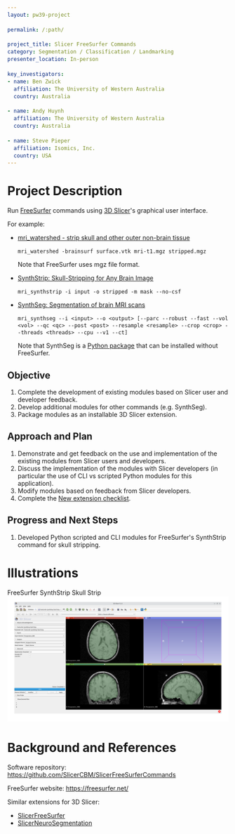 ```yaml
---
layout: pw39-project

permalink: /:path/

project_title: Slicer FreeSurfer Commands
category: Segmentation / Classification / Landmarking
presenter_location: In-person

key_investigators:
- name: Ben Zwick
  affiliation: The University of Western Australia
  country: Australia

- name: Andy Huynh
  affiliation: The University of Western Australia
  country: Australia
 
- name: Steve Pieper
  affiliation: Isomics, Inc.
  country: USA
---
```


# Project Description

<!-- Add a short paragraph describing the project. -->

Run [FreeSurfer](https://freesurfer.net) commands using [3D Slicer](https://www.slicer.org)'s graphical user interface.

For example:
- [mri_watershed - strip skull and other outer non-brain tissue](https://surfer.nmr.mgh.harvard.edu/fswiki/mri_watershed)
  ```
  mri_watershed -brainsurf surface.vtk mri-t1.mgz stripped.mgz
  ```
  Note that FreeSurfer uses mgz file format.

- [SynthStrip: Skull-Stripping for Any Brain Image](https://surfer.nmr.mgh.harvard.edu/docs/synthstrip/)
  ```
  mri_synthstrip -i input -o stripped -m mask --no-csf
  ```

- [SynthSeg: Segmentation of brain MRI scans](https://surfer.nmr.mgh.harvard.edu/fswiki/SynthSeg)
  ```
  mri_synthseg --i <input> --o <output> [--parc --robust --fast --vol <vol> --qc <qc> --post <post> --resample <resample> --crop <crop> --threads <threads> --cpu --v1 --ct]
  ```
  Note that SynthSeg is a [Python package](https://github.com/BBillot/SynthSeg) that can be installed without FreeSurfer.

## Objective

<!-- Describe here WHAT you would like to achieve (what you will have as end result). -->

1. Complete the development of existing modules based on Slicer user and developer feedback.
2. Develop additional modules for other commands (e.g. SynthSeg).
3. Package modules as an installable 3D Slicer extension.

## Approach and Plan

<!-- Describe here HOW you would like to achieve the objectives stated above. -->

1. Demonstrate and get feedback on the use and implementation of the existing modules from Slicer users and developers.
2. Discuss the implementation of the modules with Slicer developers (in particular the use of CLI vs scripted Python modules for this application).
3. Modify modules based on feedback from Slicer developers.
4. Complete the [New extension checklist](https://github.com/SlicerCBM/SlicerFreeSurferCommands/issues/1).

## Progress and Next Steps

<!-- Update this section as you make progress, describing of what you have ACTUALLY DONE.
     If there are specific steps that you could not complete then you can describe them here, too. -->

1. Developed Python scripted and CLI modules for FreeSurfer's SynthStrip command for skull stripping.

# Illustrations

<!-- Add pictures and links to videos that demonstrate what has been accomplished.
![Description of picture](Example2.jpg)
![Some more images](Example2.jpg)
-->

FreeSurfer SynthStrip Skull Strip
![FreeSurfer SynthStrip Skull Strip](https://raw.githubusercontent.com/SlicerCBM/SlicerFreeSurferCommands/147729c2976d3a4ab6ed95c908b4973bcf330aee/Screenshot01.png)

# Background and References

<!-- If you developed any software, include link to the source code repository.
     If possible, also add links to sample data, and to any relevant publications. -->

Software repository: <https://github.com/SlicerCBM/SlicerFreeSurferCommands>

FreeSurfer website: <https://freesurfer.net/>

Similar extensions for 3D Slicer:
- [SlicerFreeSurfer](https://github.com/PerkLab/SlicerFreeSurfer)
- [SlicerNeuroSegmentation](https://github.com/HOA-2/SlicerNeuroSegmentation)
